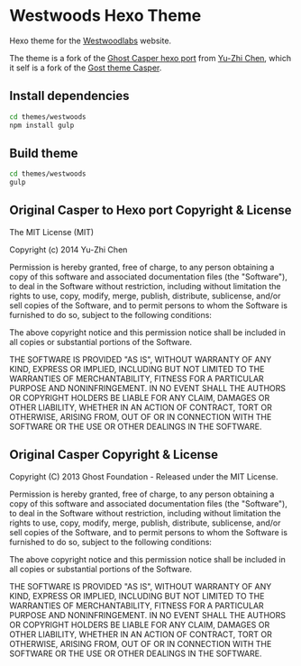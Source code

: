 # Westwoods Hexo Theme

Hexo theme for the [Westwoodlabs](https://westwoodlabs.de) website.

The theme is a fork of the [Ghost Casper hexo port](https://github.com/kywk/hexo-theme-casper) from [Yu-Zhi Chen](https://github.com/kywk), which it self is a fork of the [Gost theme Casper](https://github.com/TryGhost/Casper).

## Install dependencies

```sh
cd themes/westwoods
npm install gulp
```

## Build theme

```sh
cd themes/westwoods
gulp
```

## Original Casper to Hexo port Copyright & License

The MIT License (MIT)

Copyright (c) 2014 Yu-Zhi Chen

Permission is hereby granted, free of charge, to any person obtaining a copy of
this software and associated documentation files (the "Software"), to deal in
the Software without restriction, including without limitation the rights to
use, copy, modify, merge, publish, distribute, sublicense, and/or sell copies of
the Software, and to permit persons to whom the Software is furnished to do so,
subject to the following conditions:

The above copyright notice and this permission notice shall be included in all
copies or substantial portions of the Software.

THE SOFTWARE IS PROVIDED "AS IS", WITHOUT WARRANTY OF ANY KIND, EXPRESS OR
IMPLIED, INCLUDING BUT NOT LIMITED TO THE WARRANTIES OF MERCHANTABILITY, FITNESS
FOR A PARTICULAR PURPOSE AND NONINFRINGEMENT. IN NO EVENT SHALL THE AUTHORS OR
COPYRIGHT HOLDERS BE LIABLE FOR ANY CLAIM, DAMAGES OR OTHER LIABILITY, WHETHER
IN AN ACTION OF CONTRACT, TORT OR OTHERWISE, ARISING FROM, OUT OF OR IN
CONNECTION WITH THE SOFTWARE OR THE USE OR OTHER DEALINGS IN THE SOFTWARE.

## Original Casper Copyright & License

Copyright (C) 2013 Ghost Foundation - Released under the MIT License.

Permission is hereby granted, free of charge, to any person obtaining a copy of this software and associated documentation files (the "Software"), to deal in the Software without restriction, including without limitation the rights to use, copy, modify, merge, publish, distribute, sublicense, and/or sell copies of the Software, and to permit persons to whom the Software is furnished to do so, subject to the following conditions:

The above copyright notice and this permission notice shall be included in all copies or substantial portions of the Software.

THE SOFTWARE IS PROVIDED "AS IS", WITHOUT WARRANTY OF ANY KIND, EXPRESS OR IMPLIED, INCLUDING BUT NOT LIMITED TO THE WARRANTIES OF MERCHANTABILITY, FITNESS FOR A PARTICULAR PURPOSE AND
NONINFRINGEMENT. IN NO EVENT SHALL THE AUTHORS OR COPYRIGHT HOLDERS BE LIABLE FOR ANY CLAIM, DAMAGES OR OTHER LIABILITY, WHETHER IN AN ACTION OF CONTRACT, TORT OR OTHERWISE, ARISING FROM, OUT OF OR IN CONNECTION WITH THE SOFTWARE OR THE USE OR OTHER DEALINGS IN THE SOFTWARE.
